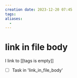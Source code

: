 ```yaml
---
creation date: 2023-12-20 07:45
tags:
aliases:
  -
---
```


# link in file body

I link to [[tags is empty]]

- [ ] Task in 'link_in_file_body'
